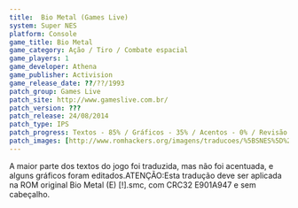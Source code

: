 ```yaml
---
title:  Bio Metal (Games Live)
system: Super NES
platform: Console
game_title: Bio Metal
game_category: Ação / Tiro / Combate espacial
game_players: 1
game_developer: Athena
game_publisher: Activision
game_release_date: ??/??/1993
patch_group: Games Live
patch_site: http://www.gameslive.com.br/
patch_version: ???
patch_release: 24/08/2014
patch_type: IPS 
patch_progress: Textos - 85% / Gráficos - 35% / Acentos - 0% / Revisão - 100%
patch_images: [http://www.romhackers.org/imagens/traducoes/%5BSNES%5D%20Bio%20Metal%20-%20Games%20Live%20-%201.png,http://www.romhackers.org/imagens/traducoes/%5BSNES%5D%20Bio%20Metal%20-%20Games%20Live%20-%202.png,http://www.romhackers.org/imagens/traducoes/%5BSNES%5D%20Bio%20Metal%20-%20Games%20Live%20-%203.png]
---
```

A maior parte dos textos do jogo foi traduzida, mas não foi acentuada, e alguns gráficos foram editados.ATENÇÃO:Esta tradução deve ser aplicada na ROM original Bio Metal (E) [!].smc, com CRC32 E901A947 e sem cabeçalho.